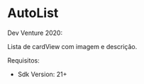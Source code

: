 # AutoList
Dev Venture 2020:

Lista de cardView com imagem e descrição.

Requisitos:
- Sdk Version: 21+
